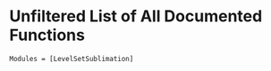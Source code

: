 # Unfiltered List of All Documented Functions

```@autodocs; canonical=false
Modules = [LevelSetSublimation]
```